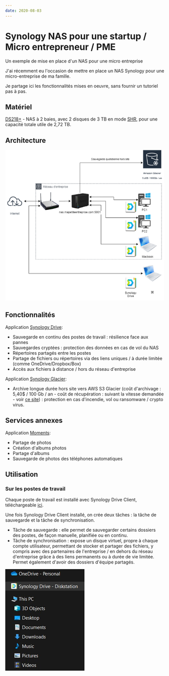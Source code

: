 ```yaml
---
date: 2020-08-03
---
```


# Synology NAS pour une startup / Micro entrepreneur / PME

Un exemple de mise en place d'un NAS pour une micro entreprise

<!-- more -->

J'ai récemment eu l'occasion de mettre en place un NAS Synology pour une micro-entreprise de ma famille.

Je partage ici les fonctionnalités mises en oeuvre, sans fournir un tutoriel pas à pas.

## Matériel

[DS218+](https://www.synology.com/fr-fr/products/DS218/) - NAS à 2 baies, avec 2 disques de 3 TB en mode [SHR](https://www.synology.com/fr-fr/knowledgebase/DSM/tutorial/Storage/What_is_Synology_Hybrid_RAID_SHR), pour une capacité totale utile de 2,72 TB.

## Architecture

![Vue haut niveau](assets/synology-nas-highlevel.drawio.png)

## Fonctionnalités

Application [Synology Drive](https://www.synology.com/fr-fr/dsm/feature/drive):

* Sauvegarde en continu des postes de travail : résilience face aux pannes
* Sauvegardes cryptées : protection des données en cas de vol du NAS
* Répertoires partagés entre les postes
* Partage de fichiers ou répertoires via des liens uniques / à durée limitée (comme OneDrive/Dropbox/Box)
* Accès aux fichiers à distance / hors du réseau d'entreprise

Application [Synology Glacier](https://www.synology.com/fr-fr/dsm/packages/GlacierBackup):

* Archive longue durée hors site vers AWS S3 Glacier (coût d'archivage : 5,40$ / 100 Gb / an - coût de récupération : suivant la vitesse demandée - voir [ce site](http://liangzan.net/aws-glacier-calculator/)) : protection en cas d'incendie, vol ou ransomware / crypto virus.

## Services annexes

Application [Moments](https://www.synology.com/fr-fr/dsm/feature/moments):

* Partage de photos
* Création d'albums photos
* Partage d'albums
* Sauvegarde de photos des téléphones automatiques

## Utilisation

### Sur les postes de travail

Chaque poste de travail est installé avec Synology Drive Client, téléchargeable [ici](https://www.synology.com/fr-fr/support/download/DS218+#utilities).

Une fois Synology Drive Client installé, on crée deux tâches : la tâche de sauvegarde et la tâche de synchronisation.

* Tâche de sauvegarde : elle permet de sauvegarder certains dossiers des postes, de façon manuelle, planifiée ou en continu.
* Tâche de synchronisation : expose un disque virtuel, propre à chaque compte utilisateur, permettant de stocker et partager des 
fichiers, y compris avec des partenaires de l'entreprise / en dehors du réseau d'entreprise grâce à des liens permanents ou 
à durée de vie limitée. Permet également d'avoir des dossiers d'équipe partagés.

![Disque Drive Synology](assets/synology-nas-drive.jpg)